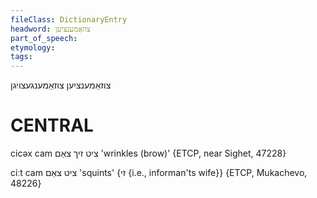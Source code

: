 ```yaml
---
fileClass: DictionaryEntry
headword: צוזאַמענציִען
part_of_speech: 
etymology: 
tags: 
---
```

צוזאַמענציִען
צוזאַמענגעצויגן

CENTRAL
========

cicəx cam ציט זיך צאַם 'wrinkles (brow)' {ETCP, near Sighet, 47228}

ciːt cam ציט צאַם 'squints' {זי {i.e., informan'ts wife}} {ETCP, Mukachevo, 48226}